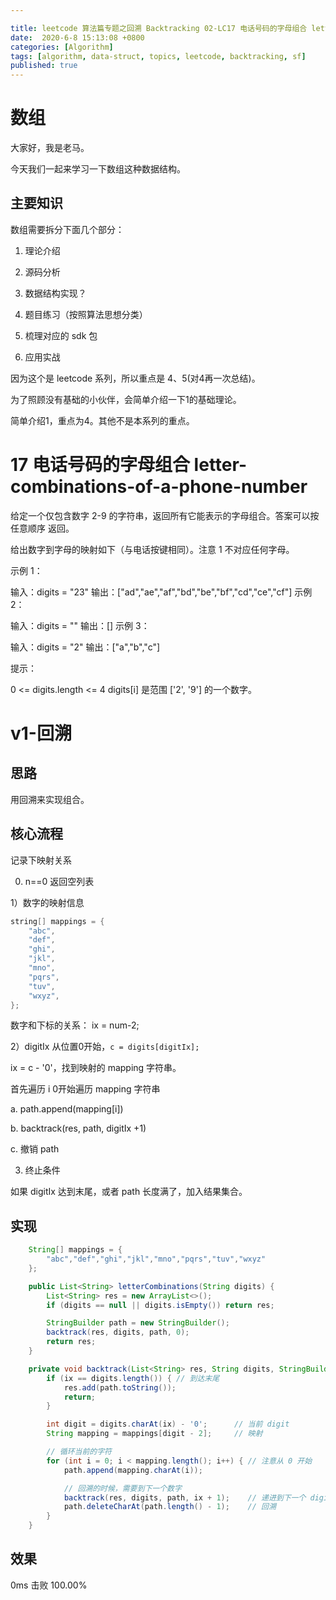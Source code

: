 ```yaml
---

title: leetcode 算法篇专题之回溯 Backtracking 02-LC17 电话号码的字母组合 letter-combinations-of-a-phone-number
date:  2020-6-8 15:13:08 +0800
categories: [Algorithm]
tags: [algorithm, data-struct, topics, leetcode, backtracking, sf]
published: true
---
```



# 数组

大家好，我是老马。

今天我们一起来学习一下数组这种数据结构。

## 主要知识

数组需要拆分下面几个部分：

1. 理论介绍

2. 源码分析

3. 数据结构实现？

4. 题目练习（按照算法思想分类）

5. 梳理对应的 sdk 包

6. 应用实战

因为这个是 leetcode 系列，所以重点是 4、5(对4再一次总结)。

为了照顾没有基础的小伙伴，会简单介绍一下1的基础理论。

简单介绍1，重点为4。其他不是本系列的重点。

# 17 电话号码的字母组合 letter-combinations-of-a-phone-number

给定一个仅包含数字 2-9 的字符串，返回所有它能表示的字母组合。答案可以按 任意顺序 返回。

给出数字到字母的映射如下（与电话按键相同）。注意 1 不对应任何字母。

示例 1：

输入：digits = "23"
输出：["ad","ae","af","bd","be","bf","cd","ce","cf"]
示例 2：

输入：digits = ""
输出：[]
示例 3：

输入：digits = "2"
输出：["a","b","c"]
 

提示：

0 <= digits.length <= 4
digits[i] 是范围 ['2', '9'] 的一个数字。

# v1-回溯

## 思路

用回溯来实现组合。

## 核心流程

记录下映射关系

0)  n==0 返回空列表

1）数字的映射信息

```java
string[] mappings = {
    "abc",
    "def",
    "ghi",
    "jkl",
    "mno",
    "pqrs",
    "tuv",
    "wxyz",
};
```

数字和下标的关系： ix = num-2;   

2）digitIx 从位置0开始，`c = digits[digitIx];`

ix = c - '0'，找到映射的 mapping 字符串。

首先遍历 i 0开始遍历 mapping 字符串

a. path.append(mapping[i])

b. backtrack(res, path, digitIx +1)

c. 撤销 path

3) 终止条件

如果 digitIx 达到末尾，或者 path 长度满了，加入结果集合。

## 实现

```java
    String[] mappings = {
        "abc","def","ghi","jkl","mno","pqrs","tuv","wxyz"
    };

    public List<String> letterCombinations(String digits) {
        List<String> res = new ArrayList<>();
        if (digits == null || digits.isEmpty()) return res;

        StringBuilder path = new StringBuilder();
        backtrack(res, digits, path, 0);
        return res;
    }

    private void backtrack(List<String> res, String digits, StringBuilder path, int ix) {
        if (ix == digits.length()) { // 到达末尾
            res.add(path.toString());
            return;
        }

        int digit = digits.charAt(ix) - '0';      // 当前 digit
        String mapping = mappings[digit - 2];     // 映射

        // 循环当前的字符
        for (int i = 0; i < mapping.length(); i++) { // 注意从 0 开始
            path.append(mapping.charAt(i));

            // 回溯的时候，需要到下一个数字
            backtrack(res, digits, path, ix + 1);    // 递进到下一个 digit
            path.deleteCharAt(path.length() - 1);    // 回溯
        }
    }
```

## 效果

0ms 击败 100.00%

